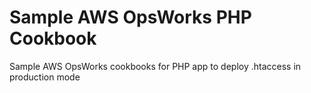 Sample AWS OpsWorks PHP Cookbook
================================
Sample AWS OpsWorks cookbooks for PHP app to deploy .htaccess in production mode
